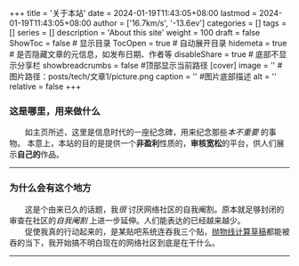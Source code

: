 +++
title = '关于本站'
date = 2024-01-19T11:43:05+08:00
lastmod = 2024-01-19T11:43:05+08:00
author = ['16.7km/s', '-13.6ev']
categories = []
tags = []
series = []
description = 'About this site'
weight = 100
draft = false
ShowToc = false  # 显示目录
TocOpen = true # 自动展开目录
hidemeta = true # 是否隐藏文章的元信息，如发布日期、作者等
disableShare = true # 底部不显示分享栏
showbreadcrumbs = false #顶部显示当前路径
[cover]
    image = '' #图片路径：posts/tech/文章1/picture.png
    caption = '' #图片底部描述
    alt = ''
    relative = false
+++

### 这是哪里，用来做什么

&emsp;&emsp;如主页所述，这里是信息时代的一座纪念碑，用来纪念那些*本不重要* 的事物。
本意上，本站的目的是提供一个**非盈利**性质的，**审核宽松**的平台，供人们展示**自己的**作品。  

----
### 为什么会有这个地方

&emsp;&emsp;这是个由来已久的话题，我*很* 讨厌网络社区的自我阉割。原本就足够封闭的审查在社区的*自我阉割* 上进一步延伸。人们能表达的已经越来越少。  
&emsp;&emsp;促使我真的行动起来的，是某贴吧系统连吞我三个贴，[抛物线计算草稿][parabola_draft]都能被吞的当下，我开始搞不明白现在的网络社区到底是在干什么。  

[parabola_draft]: https://img.tcio3.top/about--23.9.17-parabola.png

----